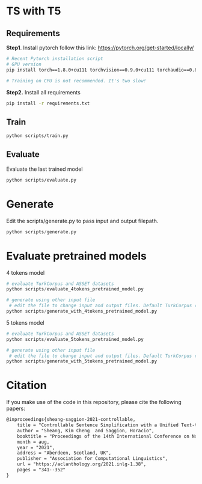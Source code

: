 # TS with T5

## Requirements

**Step1**. Install pytorch follow this link: https://pytorch.org/get-started/locally/

```bash
# Recent Pytorch installation script
# GPU version
pip install torch==1.8.0+cu111 torchvision==0.9.0+cu111 torchaudio==0.8.0 -f https://download.pytorch.org/whl/torch_stable.html

# Training on CPU is not recommended. It's two slow!
```

**Step2.** Install all requirements

```bash
pip install -r requirements.txt
```

## Train

```bash
python scripts/train.py
```



## Evaluate

Evaluate the last trained model

```bash
python scripts/evaluate.py

```



# Generate

Edit the scripts/generate.py to pass input and output filepath.

```python
python scripts/generate.py
```





# Evaluate pretrained models

4 tokens model

```python
# evaluate TurkCorpus and ASSET datasets
python scripts/evaluate_4tokens_pretrained_model.py

# generate using other input file
 # edit the file to change input and output files. Default TurkCorpus complex is used as an example.
python scripts/generate_with_4tokens_pretrained_model.py
```



5 tokens model

```python
# evaluate TurkCorpus and ASSET datasets
python scripts/evaluate_5tokens_pretrained_model.py

# generate using other input file
 # edit the file to change input and output files. Default TurkCorpus complex is used as an example.
python scripts/generate_with_5tokens_pretrained_model.py
```





# Citation

If you make use of the code in this repository, please cite the following papers:

```latex
@inproceedings{sheang-saggion-2021-controllable,
    title = "Controllable Sentence Simplification with a Unified Text-to-Text Transfer Transformer",
    author = "Sheang, Kim Cheng  and Saggion, Horacio",
    booktitle = "Proceedings of the 14th International Conference on Natural Language Generation",
    month = aug,
    year = "2021",
    address = "Aberdeen, Scotland, UK",
    publisher = "Association for Computational Linguistics",
    url = "https://aclanthology.org/2021.inlg-1.38",
    pages = "341--352"
}
```


